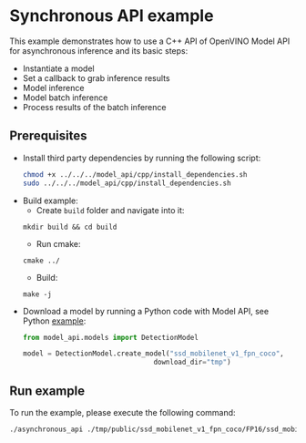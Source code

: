 # Synchronous API example
This example demonstrates how to use a C++ API of OpenVINO Model API for asynchronous inference and its basic steps:
- Instantiate a model
- Set a callback to grab inference results
- Model inference
- Model batch inference
- Process results of the batch inference

## Prerequisites
- Install third party dependencies by running the following script:
    ```bash
    chmod +x ../../../model_api/cpp/install_dependencies.sh
    sudo ../../../model_api/cpp/install_dependencies.sh
    ```
- Build example:
   - Create `build` folder and navigate into it:
   ```
   mkdir build && cd build
   ```
   - Run cmake:
   ```
   cmake ../
   ```
   - Build:
   ```
   make -j
   ```
- Download a model by running a Python code with Model API, see Python [example](../../python/asynchronous_api/README.md):
    ```python
    from model_api.models import DetectionModel

    model = DetectionModel.create_model("ssd_mobilenet_v1_fpn_coco",
                                    download_dir="tmp")
    ```

## Run example
To run the example, please execute the following command:
```bash
./asynchronous_api ./tmp/public/ssd_mobilenet_v1_fpn_coco/FP16/ssd_mobilenet_v1_fpn_coco.xml <path_to_image>
```
